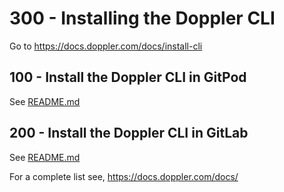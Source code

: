 # 300 - Installing the Doppler CLI

Go to https://docs.doppler.com/docs/install-cli

## 100 - Install the Doppler CLI in GitPod

See [README.md](./100/README.md)

## 200 - Install the Doppler CLI in GitLab

See [README.md](./100/README.md)

For a complete list see, https://docs.doppler.com/docs/
